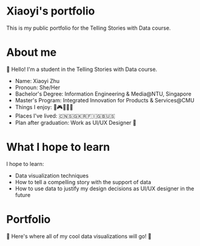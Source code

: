 # Xiaoyi's portfolio
This is my public portfolio for the Telling Stories with Data course.

# About me
👋 Hello! I'm a student in the Telling Stories with Data course.
* Name: Xiaoyi Zhu
* Pronoun: She/Her
* Bachelor's Degree: Information Engineering & Media@NTU, Singapore
* Master's Program: Integrated Innovation for Products & Services@CMU
* Things I enjoy: 🍦🎮🎨🎢💤
* Places I've lived: 🇨🇳🇸🇬🇰🇷🇫🇮🇬🇧🇺🇸
* Plan after graduation: Work as UI/UX Designer 🤘

# What I hope to learn
I hope to learn:
* Data visualization techniques
* How to tell a compelling story with the support of data
* How to use data to justify my design decisions as UI/UX designer in the future

# Portfolio
👀 Here's where all of my cool data visualizations will go! 👀
